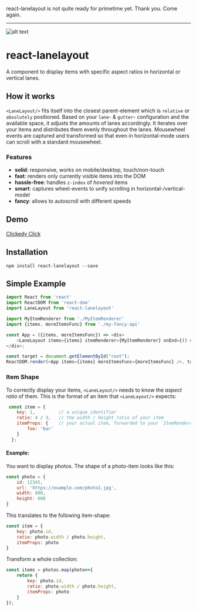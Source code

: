 react-lanelayout is not quite ready for primetime yet. Thank you. Come again.

---

![alt text](https://i.imgur.com/JMnadmn.png "React Lane Layout")
# react-lanelayout

A component to display items with specific aspect ratios in horizontal or vertical lanes.

## How it works
`<LaneLayout/>` fits itself into the closest parent-element which is `relative` or `absolutely` positioned.
Based on your `lane`- & `gutter`- configuration and the available space, it adjusts the amounts of lanes accordingly. It iterates over your items and distributes them evenly throughout the lanes. Mousewheel events are captured and transformed so that even in horizontal-mode users can scroll with a standard mousewheel.

### Features
- **solid**: responsive, works on mobile/desktop, touch/non-touch
- **fast**: renders only currently visible items into the DOM
- **hassle-free**: handles `z-index` of _hovered_ items
- **smart**: captures wheel-events to unify scrolling in horizontal-/vertical-model
- **fancy**: allows to autoscroll with different speeds

## Demo
[Clickedy Click](https://mimimimichael.github.io/react-lanelayout)

## Installation

```
npm install react-lanelayout --save
```

## Simple Example
```js
import React from 'react'
import ReactDOM from 'react-dom'
import LaneLayout from 'react-lanelayout'

import MyItemRenderer from './MyItemRenderer'
import {items, moreItemsFunc} from './my-fancy-api'

const App = ({items, moreItemsFunc}) => <div>
    <LaneLayout items={items} itemRenderer={MyItemRenderer} onEnd={() => moreItemsFunc()}/>
</div>;

const target = document.getElementById("root");
ReactDOM.render(<App items={items} moreItemsFunc={moreItemsFunc} />, target);
```

### Item Shape
To correctly display your items, `<LaneLayout/>` needs to know the _aspect ratio_ of them. This is the format of an item that `<LaneLayout/>` expects:
```js
 const item = {
    key: 1,         // a unique identifier
    ratio: 4 / 3,   // the width / height ratio of your item
    itemProps: {    // your actual item, forwarded to your `ItemRenderer`
        foo: 'bar'
    }
  };
```
#### Example:
You want to display photos. The shape of a photo-item looks like this:

```js
const photo = {
    id: 12345,
    url: 'https://example.com/photo1.jpg',
    width: 800,
    height: 600
}
```

This translates to the following item-shape:
```js
const item = {
    key: photo.id,
    ratio: photo.width / photo.height,
    itemProps: photo
}
````

Transform a whole collection:
```js
const items = photos.map(photo=>{
    return {
        key: photo.id,
        ratio: photo.width / photo.height,
        itemProps: photo
    }
});
